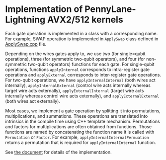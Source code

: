 # Implementation of PennyLane-Lightning AVX2/512 kernels

Each gate operation is implemented in a class with a corresponding name. For example, SWAP operation is implemented in `ApplySwap` class defined in [ApplySwap.cpp](ApplySwap.cpp) file. 

Depending on the wires gates apply to, we use two (for single=qubit operations), three (for symmetric two-qubit operators), and four (for non-symmetric two-qubit operators) functions for each gate.
For single-qubit operations, functions `applyInternal` corresponds to intra-register gate operations  and `applyExternal` corresponds to inter-register gate operations.
For two-qubit operations, we have `applyInternalInternal` (both wires act internally), `applyInternalExternal` (control wire acts internally whereas target wire acts externally), `applyExternalInternal` (target wire acts internally whereas control wire acts externally), and `applyExternalExternal` (both wires act externally).


Most cases, we implement a gate operation by splitting it into permutations, multiplications, and summations. These operations are translated into intrinsics in the compile time using C++ template mechanism.
Permutations and factors for multiplications are often obtained from functions. Those functions are named by concatenating the function name it is called with `Permutation` or `Factor`. For example, `applyInternalInternalPermuation` returns a permutation that is required for `applyInternalInternal` function.


See [the document](https://docs.pennylane.ai/projects/lightning/en/stable/avx_kernels/implementation.html) for details of the implementation.
